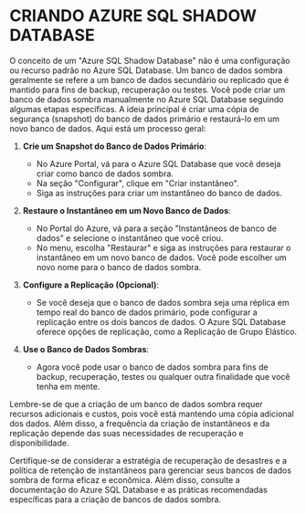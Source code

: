 # CRIANDO AZURE SQL SHADOW DATABASE
O conceito de um "Azure SQL Shadow Database" não é uma configuração ou recurso padrão no Azure SQL Database. Um banco de dados sombra geralmente se refere a um banco de dados secundário ou replicado que é mantido para fins de backup, recuperação ou testes. Você pode criar um banco de dados sombra manualmente no Azure SQL Database seguindo algumas etapas específicas. A ideia principal é criar uma cópia de segurança (snapshot) do banco de dados primário e restaurá-lo em um novo banco de dados. Aqui está um processo geral:

1. **Crie um Snapshot do Banco de Dados Primário**:
   - No Azure Portal, vá para o Azure SQL Database que você deseja criar como banco de dados sombra.
   - Na seção "Configurar", clique em "Criar instantâneo".
   - Siga as instruções para criar um instantâneo do banco de dados.

2. **Restaure o Instantâneo em um Novo Banco de Dados**:
   - No Portal do Azure, vá para a seção "Instantâneos de banco de dados" e selecione o instantâneo que você criou.
   - No menu, escolha "Restaurar" e siga as instruções para restaurar o instantâneo em um novo banco de dados. Você pode escolher um novo nome para o banco de dados sombra.

3. **Configure a Replicação (Opcional)**:
   - Se você deseja que o banco de dados sombra seja uma réplica em tempo real do banco de dados primário, pode configurar a replicação entre os dois bancos de dados. O Azure SQL Database oferece opções de replicação, como a Replicação de Grupo Elástico.

4. **Use o Banco de Dados Sombras**:
   - Agora você pode usar o banco de dados sombra para fins de backup, recuperação, testes ou qualquer outra finalidade que você tenha em mente.

Lembre-se de que a criação de um banco de dados sombra requer recursos adicionais e custos, pois você está mantendo uma cópia adicional dos dados. Além disso, a frequência da criação de instantâneos e da replicação depende das suas necessidades de recuperação e disponibilidade.

Certifique-se de considerar a estratégia de recuperação de desastres e a política de retenção de instantâneos para gerenciar seus bancos de dados sombra de forma eficaz e econômica. Além disso, consulte a documentação do Azure SQL Database e as práticas recomendadas específicas para a criação de bancos de dados sombra.